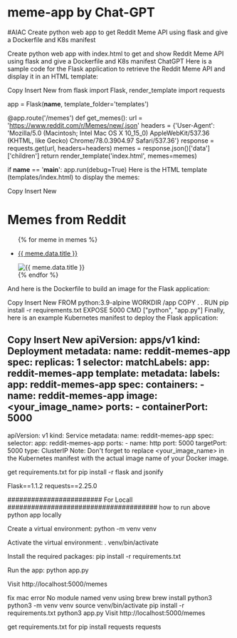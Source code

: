 # meme-app by Chat-GPT
#AIAC Create python web app to get Reddit Meme API using flask and give a Dockerfile and K8s manifest


Create python web app with index.html to get and show Reddit Meme API using flask and give a Dockerfile and K8s manifest
ChatGPT
Here is a sample code for the Flask application to retrieve the Reddit Meme API and display it in an HTML template:

Copy
Insert
New
from flask import Flask, render_template
import requests

app = Flask(__name__, template_folder='templates')

@app.route('/memes')
def get_memes():
    url = 'https://www.reddit.com/r/Memes/new/.json'
    headers = {'User-Agent': 'Mozilla/5.0 (Macintosh; Intel Mac OS X 10_15_0) AppleWebKit/537.36 (KHTML, like Gecko) Chrome/78.0.3904.97 Safari/537.36'}
    response = requests.get(url, headers=headers)
    memes = response.json()['data']['children']
    return render_template('index.html', memes=memes)

if __name__ == '__main__':
    app.run(debug=True)
Here is the HTML template (templates/index.html) to display the memes:

Copy
Insert
New
<!DOCTYPE html>
<html>
<head>
    <title>Memes from Reddit</title>
</head>
<body>
    <h1>Memes from Reddit</h1>
    <ul>
        {% for meme in memes %}
        <li>
            <p><a href="{{ meme.data.url }}">{{ meme.data.title }}</a></p>
            <img src="{{ meme.data.url }}" alt="{{ meme.data.title }}">
        </li>
        {% endfor %}
    </ul>
</body>
</html>
And here is the Dockerfile to build an image for the Flask application:

Copy
Insert
New
FROM python:3.9-alpine
WORKDIR /app
COPY . .
RUN pip install -r requirements.txt
EXPOSE 5000
CMD ["python", "app.py"]
Finally, here is an example Kubernetes manifest to deploy the Flask application:

Copy
Insert
New
apiVersion: apps/v1
kind: Deployment
metadata:
  name: reddit-memes-app
spec:
  replicas: 1
  selector:
    matchLabels:
      app: reddit-memes-app
  template:
    metadata:
      labels:
        app: reddit-memes-app
    spec:
      containers:
        - name: reddit-memes-app
          image: <your_image_name>
          ports:
            - containerPort: 5000
---
apiVersion: v1
kind: Service
metadata:
  name: reddit-memes-app
spec:
  selector:
    app: reddit-memes-app
  ports:
    - name: http
      port: 5000
      targetPort: 5000
  type: ClusterIP
Note: Don't forget to replace <your_image_name> in the Kubernetes manifest with the actual image name of your Docker image.

get requirements.txt for pip install -r flask and jsonify

Flask==1.1.2
requests==2.25.0

######################## For Locall ######################################
how to run above python app locally

Create a virtual environment:
python -m venv venv

Activate the virtual environment:
. venv/bin/activate

Install the required packages:
pip install -r requirements.txt

Run the app:
python app.py

Visit http://localhost:5000/memes

fix mac error No module named venv using brew
brew install python3
python3 -m venv venv
source venv/bin/activate
pip install -r requirements.txt
python3 app.py
Visit http://localhost:5000/memes

get requirements.txt for pip install requests
requests




